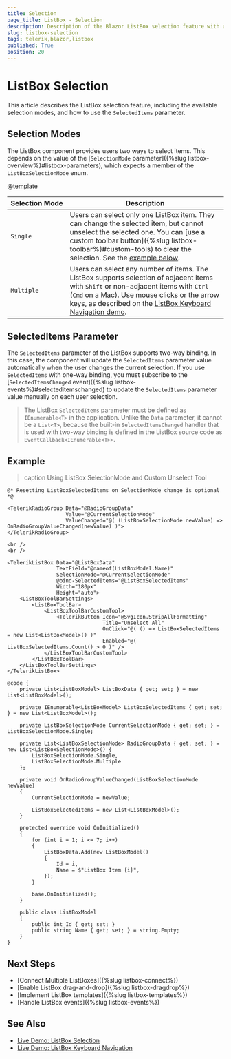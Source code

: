 ```yaml
---
title: Selection
page_title: ListBox - Selection
description: Description of the Blazor ListBox selection feature with an example. Selection modes and specifics of the SelectedItems parameter.
slug: listbox-selection
tags: telerik,blazor,listbox
published: True
position: 20
---
```


# ListBox Selection

This article describes the ListBox selection feature, including the available selection modes, and how to use the `SelectedItems` parameter.

## Selection Modes

The ListBox component provides users two ways to select items. This depends on the value of the [`SelectionMode` parameter]({%slug listbox-overview%}#listbox-parameters), which expects a member of the `ListBoxSelectionMode` enum.

@[template](/_contentTemplates/common/parameters-table-styles.md#table-layout)

| Selection&nbsp;Mode | Description |
| --- | --- |
| `Single` | Users can select only one ListBox item. They can change the selected item, but cannot unselect the selected one. You can [use a custom toolbar button]({%slug listbox-toolbar%}#custom-tools) to clear the selection. See the [example below](#example). |
| `Multiple` | Users can select any number of items. The ListBox supports selection of adjacent items with `Shift` or non-adjacent items with `Ctrl` (`Cmd` on a Mac). Use mouse clicks or the arrow keys, as described on the [ListBox Keyboard Navigation demo](https://demos.telerik.com/blazor-ui/listbox/keyboard-navigation). |


## SelectedItems Parameter

The `SelectedItems` parameter of the ListBox supports two-way binding. In this case, the component will update the `SelectedItems` parameter value automatically when the user changes the current selection. If you use `SelectedItems` with one-way binding, you must subscribe to the [`SelectedItemsChanged` event]({%slug listbox-events%}#selecteditemschanged) to update the `SelectedItems` parameter value manually on each user selection.

> The ListBox `SelectedItems` parameter must be defined as `IEnumerable<T>` in the application. Unlike the `Data` parameter, it cannot be a `List<T>`, because the built-in `SelectedItemsChanged` handler that is used with two-way binding is defined in the ListBox source code as `EventCallback<IEnumerable<T>>`.


## Example

>caption Using ListBox SelectionMode and Custom Unselect Tool

````CSHTML
@* Resetting ListBoxSelectedItems on SelectionMode change is optional *@

<TelerikRadioGroup Data="@RadioGroupData"
                   Value="@CurrentSelectionMode"
                   ValueChanged="@( (ListBoxSelectionMode newValue) => OnRadioGroupValueChanged(newValue) )">
</TelerikRadioGroup>

<br />
<br />

<TelerikListBox Data="@ListBoxData"
                TextField="@nameof(ListBoxModel.Name)"
                SelectionMode="@CurrentSelectionMode"
                @bind-SelectedItems="@ListBoxSelectedItems"
                Width="180px"
                Height="auto">
    <ListBoxToolBarSettings>
        <ListBoxToolBar>
            <ListBoxToolBarCustomTool>
                <TelerikButton Icon="@SvgIcon.StripAllFormatting"
                               Title="Unselect All"
                               OnClick="@( () => ListBoxSelectedItems = new List<ListBoxModel>() )"
                               Enabled="@( ListBoxSelectedItems.Count() > 0 )" />
            </ListBoxToolBarCustomTool>
        </ListBoxToolBar>
    </ListBoxToolBarSettings>
</TelerikListBox>

@code {
    private List<ListBoxModel> ListBoxData { get; set; } = new List<ListBoxModel>();

    private IEnumerable<ListBoxModel> ListBoxSelectedItems { get; set; } = new List<ListBoxModel>();

    private ListBoxSelectionMode CurrentSelectionMode { get; set; } = ListBoxSelectionMode.Single;

    private List<ListBoxSelectionMode> RadioGroupData { get; set; } = new List<ListBoxSelectionMode>() {
        ListBoxSelectionMode.Single,
        ListBoxSelectionMode.Multiple
    };

    private void OnRadioGroupValueChanged(ListBoxSelectionMode newValue)
    {
        CurrentSelectionMode = newValue;

        ListBoxSelectedItems = new List<ListBoxModel>();
    }

    protected override void OnInitialized()
    {
        for (int i = 1; i <= 7; i++)
        {
            ListBoxData.Add(new ListBoxModel()
            {
                Id = i,
                Name = $"ListBox Item {i}",
            });
        }

        base.OnInitialized();
    }

    public class ListBoxModel
    {
        public int Id { get; set; }
        public string Name { get; set; } = string.Empty;
    }
}
````

## Next Steps

* [Connect Multiple ListBoxes]({%slug listbox-connect%})
* [Enable ListBox drag-and-drop]({%slug listbox-dragdrop%})
* [Implement ListBox templates]({%slug listbox-templates%})
* [Handle ListBox events]({%slug listbox-events%})

## See Also

* [Live Demo: ListBox Selection](https://demos.telerik.com/blazor-ui/listbox/selection)
* [Live Demo: ListBox Keyboard Navigation](https://demos.telerik.com/blazor-ui/listbox/keyboard-navigation)
